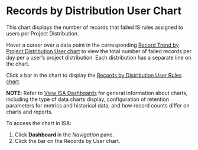 # Records by Distribution User Chart

This chart displays the number of records that failed IS rules assigned
to users per Project Distribution. 

Hover a cursor over a data point in the corresponding [Record Trend by
Project Distribution User chart](Record_Trend_Prjt_Distrib_User) to
view the total number of failed records per day per a user’s project
distribution. Each distribution has a separate line on the chart.

Click a bar in the chart to display the [Records by Distribution User
Rules chart](Records_Distribution_User_Rules).

<span style="font-weight: bold;">NOTE</span>: Refer to [View ISA
Dashboards](View_ISA_Dashboards) for general information about
charts, including the type of data charts display, configuration of
retention parameters for metrics and historical data, and how record
counts differ on charts and reports.

To access the chart in ISA:

1.  Click <span style="text-indent: -20px;font-weight: bold;">Dashboard
    </span>in the
    <span style="text-indent: -20px;font-style: italic;">Navigation</span>
    pane.
2.  Click the bar on the Records by User chart.
